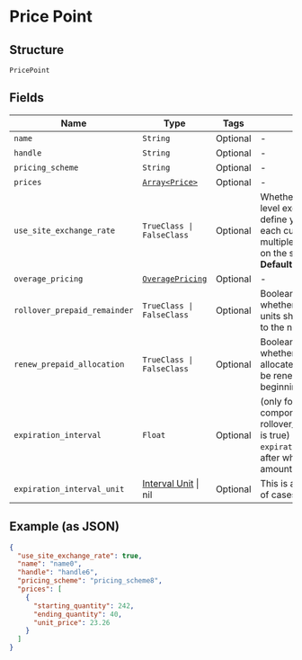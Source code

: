 
# Price Point

## Structure

`PricePoint`

## Fields

| Name | Type | Tags | Description |
|  --- | --- | --- | --- |
| `name` | `String` | Optional | - |
| `handle` | `String` | Optional | - |
| `pricing_scheme` | `String` | Optional | - |
| `prices` | [`Array<Price>`](../../doc/models/price.md) | Optional | - |
| `use_site_exchange_rate` | `TrueClass \| FalseClass` | Optional | Whether to use the site level exchange rate or define your own prices for each currency if you have multiple currencies defined on the site.<br>**Default**: `true` |
| `overage_pricing` | [`OveragePricing`](../../doc/models/overage-pricing.md) | Optional | - |
| `rollover_prepaid_remainder` | `TrueClass \| FalseClass` | Optional | Boolean which controls whether or not remaining units should be rolled over to the next period |
| `renew_prepaid_allocation` | `TrueClass \| FalseClass` | Optional | Boolean which controls whether or not the allocated quantity should be renewed at the beginning of each period |
| `expiration_interval` | `Float` | Optional | (only for prepaid usage components where rollover_prepaid_remainder is true) The number of `expiration_interval_unit`s after which rollover amounts should expire |
| `expiration_interval_unit` | [Interval Unit](../../doc/models/interval-unit.md) \| nil | Optional | This is a container for one-of cases. |

## Example (as JSON)

```json
{
  "use_site_exchange_rate": true,
  "name": "name0",
  "handle": "handle6",
  "pricing_scheme": "pricing_scheme8",
  "prices": [
    {
      "starting_quantity": 242,
      "ending_quantity": 40,
      "unit_price": 23.26
    }
  ]
}
```

